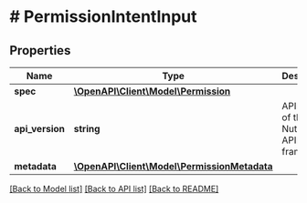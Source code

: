 # # PermissionIntentInput

## Properties

Name | Type | Description | Notes
------------ | ------------- | ------------- | -------------
**spec** | [**\OpenAPI\Client\Model\Permission**](Permission.md) |  |
**api_version** | **string** | API Version of the Nutanix v3 API framework. | [optional] [default to '3.1.0']
**metadata** | [**\OpenAPI\Client\Model\PermissionMetadata**](PermissionMetadata.md) |  |

[[Back to Model list]](../../README.md#models) [[Back to API list]](../../README.md#endpoints) [[Back to README]](../../README.md)
